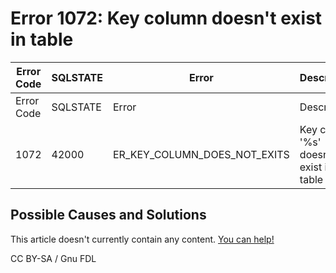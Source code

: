 # Error 1072: Key column doesn't exist in table

| Error Code | SQLSTATE | Error                             | Description                            |
| ---------- | -------- | --------------------------------- | -------------------------------------- |
| Error Code | SQLSTATE | Error                             | Description                            |
| 1072       | 42000    | ER\_KEY\_COLUMN\_DOES\_NOT\_EXITS | Key column '%s' doesn't exist in table |

## Possible Causes and Solutions

This article doesn't currently contain any content. [You can help!](../../../../../../kb/en/writing-and-editing-knowledge-base-articles/)

CC BY-SA / Gnu FDL
